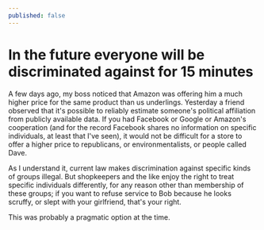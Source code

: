 ```yaml
---
published: false
---
```


# In the future everyone will be discriminated against for 15 minutes

A few days ago, my boss noticed that Amazon was offering him a much higher price for the same product than us underlings. Yesterday a friend observed that it's possible to reliably estimate someone's political affiliation from publicly available data. If you had Facebook or Google or Amazon's cooperation (and for the record Facebook shares no information on specific individuals, at least that I've seen), it would not be difficult for a store to offer a higher price to republicans, or environmentalists, or people called Dave.

As I understand it, current law makes discrimination against specific kinds of groups illegal. But shopkeepers and the like enjoy the right to treat specific individuals differently, for any reason other than membership of these groups; if you want to refuse service to Bob because he looks scruffy, or slept with your girlfriend, that's your right.

This was probably a pragmatic option at the time.